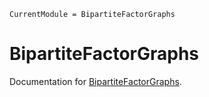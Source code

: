 ```@meta
CurrentModule = BipartiteFactorGraphs
```

# BipartiteFactorGraphs

Documentation for [BipartiteFactorGraphs](https://github.com/username/BipartiteFactorGraphs.jl).


```@index
```
